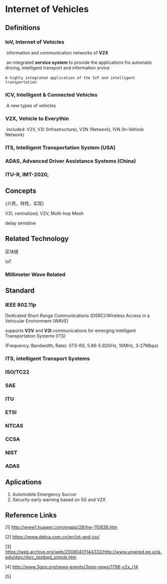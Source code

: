 # Internet of Vehicles

## Definitions

### **IoV**, Internet of Vehicles

​	information and communication networks of **V2X**

​	an integrated **service system** to provide the applications fro automatic driving, intelligent transport and information srvice

​	`A highly integrated application of the IoT and intelligent transportation`

### **ICV**, Intelligent & Connected Vehicles

​	A new types of vehicles

### **V2X**, Vehicle to Everythin

​	included: V2V, V2I (Infrastructure), V2N (Network), IVN (In-Vehicle Network)

### **ITS**, Intelligent Transportation System (USA)

### **ADAS**, Advanced Driver Assistance Systems (China) 

### **ITU-R, IMT-2020**, 

## Concepts

{介质，特性，实现}

V2I, centralized; V2V, Multi-hop Mesh

delay sensitive



## Related Technology

区块链

IoT

### **Millimeter Wave Related**



## Standard

### **IEEE 802.11p**

Dedicated Short Range Communications (DSRC)/Wireless Access in a Vehicular Environment (WAVE)

 supports **V2V** and **V2I** communications for emerging Intelligent Transportation Systems (ITS)

(Frequency, Bandwidth, Rate): (ITS-RS, 5.86-5.92GHz, 10MHz, 3-27Mbps)



### **ITS**, intelligent Transport Systems



### **ISO/TC22**



### **SAE**



### **ITU**



### **ETSI**



### **NTCAS**



### **CCSA**



### **NIST**



### **ADAS**



## Aplications

1. Automobile Emergency Succor
2. Security early warning based on 5G and V2X

## Reference Links

[1] http://www1.huawei.com/enapp/28/hw-110836.htm

[2] https://www.dekra.com.cn/en/iot-and-iov/

[3] https://web.archive.org/web/20080401144332/http://www.unwired.ee.ucla.edu/dsrc/dsrc_testbed_simple.htm

[4] http://www.3gpp.org/news-events/3gpp-news/1798-v2x_r14

[5] 